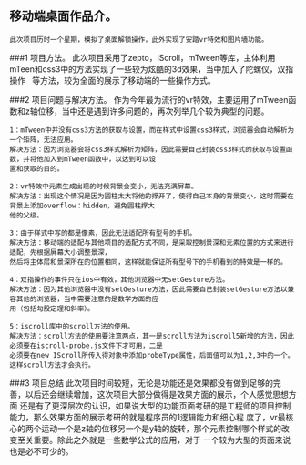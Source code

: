 ## 移动端桌面作品介。
    此次项目历时一个星期，模拟了桌面解锁操作，此外实现了安踏vr特效和图片墙功能。

###1 项目方法。
    此次项目采用了zepto，iScroll，mTween等库，主体利用mTeen和css3中的方法实现了一些较为炫酷的3d效果，当中加入了陀螺仪，双指操作
    等方法，较为全面的展示了移动端的一些操作方式。

###2 项目问题与解决方法。
    作为今年最为流行的vr特效，主要运用了mTween函数和z轴位移，当中还是遇到许多问题的，再次列举几个较为典型的问题。
    
    1：mTween中并没有css3方法的获取与设置，而在样式中设置css3样式，浏览器会自动解析为一个矩阵，无法应用。
    解决方法：因为浏览器会将css3样式解析为矩阵，因此需要自己封装css3样式的获取与设置函数，并将他加入到mTween函数中，以达到可以设
    置和获取的目的。
    
    2：vr特效中元素生成出现的时候背景会变小，无法充满屏幕。
    解决方法：出现这个情况是因为圆柱太大将他的撑开了，使得自己本身的背景变小，这时需要在背景上添加overflow：hidden，避免圆柱撑大
    他的父级。
    
    3：由于样式中写的都是像素，因此无法适配所有型号的手机。
    解决方法：移动端的适配与其他项目的适配方式不同，是采取控制景深和元素位置的方式来进行适配，先根据屏幕大小调整景深，
    然后将主体层和景深所在的位置相同，这样就能保证所有型号下的手机看到的特效是一样的。
    
    4：双指操作的事件只在ios中有效，其他浏览器中无setGesture方法。
    解决方法：因为其他浏览器中没有setGesture方法，因此需要自己封装setGesture方法以兼容其他的浏览器，当中需要注意的是数学方面的应
    用（包括勾股定理和斜率）。
    
    5：iscroll库中的scroll方法的使用。
    解决方法：scroll方法的使用要注意两点，其一是scroll方法为iscroll5新增的方法，因此必须要在iscroll-probe.js文件下才可用，二是
    必须要在new IScroll所传入得对象中添加probeType属性，后面值可以为1,2,3中的一个。这样scroll方法才会执行。
    
###3 项目总结
    此次项目时间较短，无论是功能还是效果都没有做到足够的完善，以后还会继续增加，这次项目大部分做得是效果方面的展示，个人感觉思想方
面 还是有了更深层次的认识，如果说大型的功能页面考研的是工程师的项目控制能力，那么效果方面的展示考研的就是程序员的1逻辑能力和细心程
度了，vr最核心的两个运动一个是z轴的位移另一个是y轴的旋转，那个元素控制哪个样式的改变至关重要。除此之外就是一些数学公式的应用，对于
一个较为大型的页面来说也是必不可少的。
    

